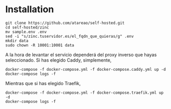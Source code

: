 # Installation

```
git clone https://github.com/atareao/self-hosted.git
cd self-hosted/zinc
mv sample.env .env
sed -i "s/zinc.tuservidor.es/el_fqdn_que_quieras/g" .env
mkdir data
sudo chown -R 10001:10001 data
```

A la hora de levantar el servicio dependerá del proxy inverso que hayas seleccionado. Si has elegido Caddy, simplemente,

```
docker-compose -f docker-compose.yml -f docker-compose.caddy.yml up -d
docker-compose logs -f
```

Mientras que si has elegido Traefik,

```
docker-compose -f docker-compose.yml -f docker-compose.traefik.yml up -d
docker-compose logs -f
```
